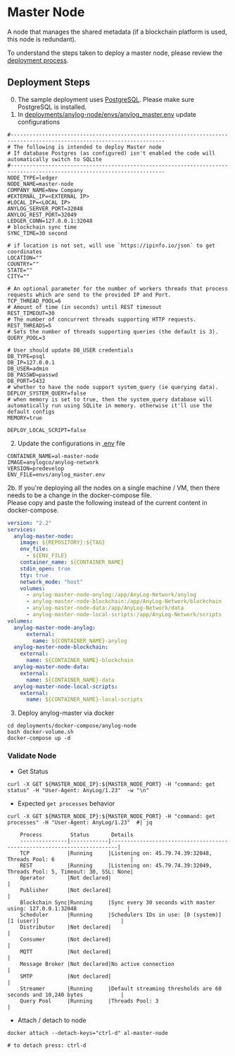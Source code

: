 # Master Node
A node that manages the shared metadata (if a blockchain platform is used, this node is redundant).

To understand the steps taken to deploy a master node, please review the [deployment process](master_node_deployment_process.md). 

## Deployment Steps 
0. The sample deployment uses [PostgreSQL](Postgres.md). Please make sure  PostgreSQL is installed.
1. In [deployments/anylog-node/envs/anylog_master.env]() update configurations
```dotenv
#-----------------------------------------------------------------------------------------------------------------------
# The following is intended to deploy Master node
# If database Postgres (as configured) isn't enabled the code will automatically switch to SQLite
#-----------------------------------------------------------------------------------------------------------------------
NODE_TYPE=ledger
NODE_NAME=master-node
COMPANY_NAME=New Company
#EXTERNAL_IP=<EXTERNAL IP>
#LOCAL_IP=<LOCAL IP>
ANYLOG_SERVER_PORT=32048
ANYLOG_REST_PORT=32049
LEDGER_CONN=127.0.0.1:32048
# blockchain sync time
SYNC_TIME=30 second

# if location is not set, will use `https://ipinfo.io/json` to get coordinates
LOCATION=""
COUNTRY=""
STATE=""
CITY=""

# An optional parameter for the number of workers threads that process requests which are send to the provided IP and Port.
TCP_THREAD_POOL=6
# Amount of time (in seconds) until REST timesout
REST_TIMEOUT=30
# The number of concurrent threads supporting HTTP requests.
REST_THREADS=5
# Sets the number of threads supporting queries (the default is 3).
QUERY_POOL=3

# User should update DB_USER credentials
DB_TYPE=psql
DB_IP=127.0.0.1
DB_USER=admin
DB_PASSWD=passwd
DB_PORT=5432
# whether to have the node support system_query (ie querying data).
DEPLOY_SYSTEM_QUERY=false
# when memory is set to true, then the system_query database will automatically run using SQLite in memory. otherwise it'll use the default configs
MEMORY=true

DEPLOY_LOCAL_SCRIPT=false
```

2. Update the configurations in [.env]() file
```dotenv
CONTAINER_NAME=al-master-node
IMAGE=anylogco/anylog-network
VERSION=predevelop
ENV_FILE=envs/anylog_master.env
```
2b. If you're deploying all the nodes on a single machine / VM, then there needs to be a change in the docker-compose file.     
Please copy and paste the following instead of the current content in docker-compose. 
```yaml
version: "2.2"
services:
  anylog-master-node:
    image: ${REPOSITORY}:${TAG}
    env_file:
      - ${ENV_FILE}
    container_name: ${CONTAINER_NAME}
    stdin_open: true
    tty: true
    network_mode: "host" 
    volumes:
      - anylog-master-node-anylog:/app/AnyLog-Network/anylog
      - anylog-master-node-blockchain:/app/AnyLog-Network/blockchain
      - anylog-master-node-data:/app/AnyLog-Network/data
      - anylog-master-node-local-scripts:/app/AnyLog-Network/scripts
volumes:
  anylog-master-node-anylog:
      external:
        name: ${CONTAINER_NAME}-anylog
  anylog-master-node-blockchain:
    external:
      name: ${CONTAINER_NAME}-blockchain
  anylog-master-node-data:
    external:
      name: ${CONTAINER_NAME}-data
  anylog-master-node-local-scripts:
    external:
      name: ${CONTAINER_NAME}-local-scripts
```

3. Deploy anylog-master via docker 
```shell
cd deployments/docker-compose/anylog-node 
bash docker-volume.sh
docker-compose up -d 
```

### Validate Node 
* Get Status
```shell
curl -X GET ${MASTER_NODE_IP}:${MASTER_NODE_PORT} -H "command: get status" -H "User-Agent: AnyLog/1.23"  -w "\n"
```
* Expected `get processes` behavior
```shell
curl -X GET ${MASTER_NODE_IP}:${MASTER_NODE_PORT} -H "command: get processes" -H "User-Agent: AnyLog/1.23"  #| jq 

    Process         Status       Details                                                                  
    ---------------|------------|------------------------------------------------------------------------|
    TCP            |Running     |Listening on: 45.79.74.39:32048, Threads Pool: 6                        |
    REST           |Running     |Listening on: 45.79.74.39:32049, Threads Pool: 5, Timeout: 30, SSL: None|
    Operator       |Not declared|                                                                        |
    Publisher      |Not declared|                                                                        |
    Blockchain Sync|Running     |Sync every 30 seconds with master using: 127.0.0.1:32048                |
    Scheduler      |Running     |Schedulers IDs in use: [0 (system)] [1 (user)]                          |
    Distributor    |Not declared|                                                                        |
    Consumer       |Not declared|                                                                        |
    MQTT           |Not declared|                                                                        |
    Message Broker |Not declared|No active connection                                                    |
    SMTP           |Not declared|                                                                        |
    Streamer       |Running     |Default streaming thresholds are 60 seconds and 10,240 bytes            |
    Query Pool     |Running     |Threads Pool: 3                                                         |
```
* Attach / detach to node 
```shell
docker attach --detach-keys="ctrl-d" al-master-node

# to detach press: ctrl-d
```
